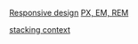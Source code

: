[Responsive design](./responsive-design.md)
[PX, EM, REM](./px-em-rem.md)

[stacking context](https://developer.mozilla.org/en-US/docs/Web/CSS/CSS_Positioning/Understanding_z_index/The_stacking_context)
